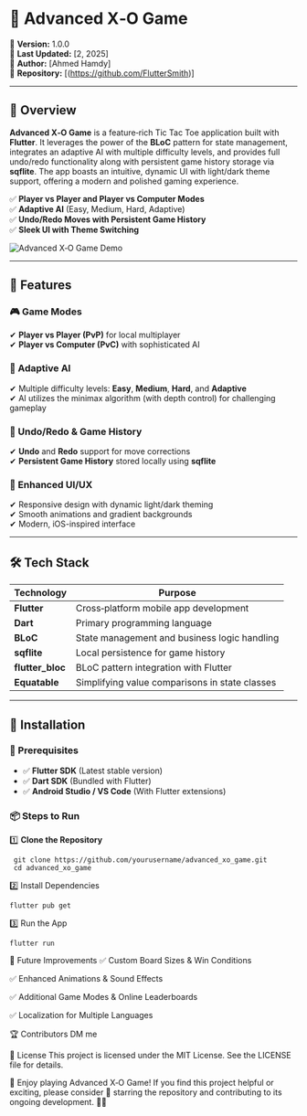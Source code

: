 # 🧩 Advanced X‑O Game

📌 **Version:** 1.0.0  
📅 **Last Updated:** [2, 2025]  
👤 **Author:** [Ahmed Hamdy]  
🔗 **Repository:** [(https://github.com/FlutterSmith)]

---

## 📖 Overview

**Advanced X‑O Game** is a feature‑rich Tic Tac Toe application built with **Flutter**. It leverages the power of the **BLoC** pattern for state management, integrates an adaptive AI with multiple difficulty levels, and provides full undo/redo functionality along with persistent game history storage via **sqflite**. The app boasts an intuitive, dynamic UI with light/dark theme support, offering a modern and polished gaming experience.

✅ **Player vs Player and Player vs Computer Modes**  
✅ **Adaptive AI** (Easy, Medium, Hard, Adaptive)  
✅ **Undo/Redo Moves with Persistent Game History**  
✅ **Sleek UI with Theme Switching**

![Advanced X‑O Game Demo](https://giphy.com/gifs/qAWWpdxRzQCFEVGbiJ)

---

## 🚀 Features

### 🎮 Game Modes  
✔ **Player vs Player (PvP)** for local multiplayer  
✔ **Player vs Computer (PvC)** with sophisticated AI

### 🤖 Adaptive AI  
✔ Multiple difficulty levels: **Easy**, **Medium**, **Hard**, and **Adaptive**  
✔ AI utilizes the minimax algorithm (with depth control) for challenging gameplay

### 🔄 Undo/Redo & Game History  
✔ **Undo** and **Redo** support for move corrections  
✔ **Persistent Game History** stored locally using **sqflite**

### 🎨 Enhanced UI/UX  
✔ Responsive design with dynamic light/dark theming  
✔ Smooth animations and gradient backgrounds  
✔ Modern, iOS-inspired interface

---

## 🛠️ Tech Stack

| Technology         | Purpose                                           |
|--------------------|---------------------------------------------------|
| **Flutter**        | Cross‑platform mobile app development             |
| **Dart**           | Primary programming language                      |
| **BLoC**           | State management and business logic handling      |
| **sqflite**        | Local persistence for game history                |
| **flutter_bloc**   | BLoC pattern integration with Flutter             |
| **Equatable**      | Simplifying value comparisons in state classes      |

---

## 🚀 Installation

### 📌 Prerequisites  
- ✅ **Flutter SDK** (Latest stable version)  
- ✅ **Dart SDK** (Bundled with Flutter)  
- ✅ **Android Studio / VS Code** (With Flutter extensions)

### 📦 Steps to Run

1️⃣ **Clone the Repository**  
  ```
   git clone https://github.com/yourusername/advanced_xo_game.git
   cd advanced_xo_game

```
2️⃣ Install Dependencies
```
flutter pub get
```
3️⃣ Run the App
```
flutter run
```

📌 Future Improvements
✅ Custom Board Sizes & Win Conditions

✅ Enhanced Animations & Sound Effects

✅ Additional Game Modes & Online Leaderboards

✅ Localization for Multiple Languages

🏆 Contributors
DM me

📝 License
This project is licensed under the MIT License. See the LICENSE file for details.

📢 Enjoy playing Advanced X‑O Game! If you find this project helpful or exciting, please consider 🌟 starring the repository and contributing to its ongoing development. 🚀🔥
